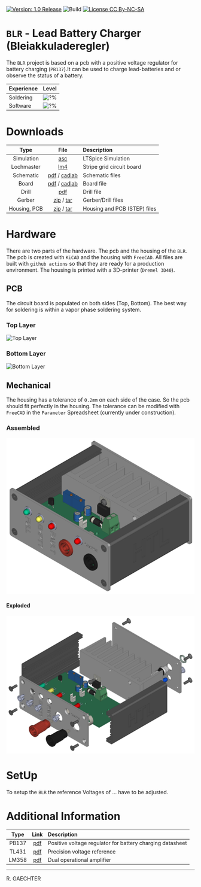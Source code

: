 [![Version: 1.0 Release](https://img.shields.io/badge/Version-1.0%20Release-green.svg)](https://github.com/0x007e/blr) ![Build](https://github.com/0x007e/blr/actions/workflows/build.yml/badge.svg?branch=main) [![License CC By-NC-SA](https://img.shields.io/badge/Hardware-CC--BY--NC--SA--4.0-lightgrey)](https://creativecommons.org/licenses/by-nc-sa/4.0/legalcode)

# `BLR` - Lead Battery Charger (Bleiakkuladeregler)

The `BLR` project is based on a pcb with a positive voltage regulator for battery charging (`PB137`).It can be used to charge lead-batteries and or observe the status of a battery.

| Experience | Level |
|:------------|:-----:|
| Soldering   | ![?%](https://progress-bar.xyz/60?progress_color=00ff00&suffix=%20Medium&width=120) |
| Software    | ![?%](https://progress-bar.xyz/60?progress_color=0000ff&suffix=%20Medium&width=120) |

# Downloads

| Type      | File               | Description              |
|:---------:|:------------------:|:-------------------------|
| Simulation | [asc](https://github.com/0x007E/blr/raw/refs/heads/main/BLR.asc) | LTSpice Simulation | 
| Lochmaster | [lm4](https://github.com/0x007E/blr/raw/refs/heads/main/BLR.LM4) | Stripe grid circuit board | 
| Schematic | [pdf](https://github.com/0x007E/blr/releases/latest/download/schematic.pdf) / [cadlab](https://cadlab.io/project/28581/main/files) | Schematic files |
| Board | [pdf](https://github.com/0x007E/blr/releases/latest/download/pcb.pdf) / [cadlab](https://cadlab.io/project/28581/main/files) | Board file |
| Drill | [pdf](https://github.com/0x007E/blr/releases/latest/download/drill.pdf) | Drill file |
| Gerber | [zip](https://github.com/0x007E/blr/releases/latest/download/kicad.zip) / [tar](https://github.com/0x007E/blr/releases/latest/download/kicad.tar.gz) | Gerber/Drill files |
| Housing, PCB | [zip](https://github.com/0x007E/blr/releases/latest/download/freecad.zip) / [tar](https://github.com/0x007E/blr/releases/latest/download/freecad.tar.gz) | Housing and PCB (STEP) files     |


# Hardware

There are two parts of the hardware. The pcb and the housing of the `BLR`. The pcb is created with `KiCAD` and the housing with `FreeCAD`. All files are built with `github actions` so that they are ready for a production environment. The housing is printed with a 3D-printer (`Dremel 3D40`).

## PCB

The circuit board is populated on both sides (Top, Bottom). The best way for soldering is within a vapor phase soldering system.

### Top Layer

![Top Layer](https://github.com/0x007E/blr/releases/latest/download/top.kicad.png)

### Bottom Layer

![Bottom Layer](https://github.com/0x007E/blr/releases/latest/download/bottom.kicad.png)

## Mechanical

The housing has a tolerance of `0.2mm` on each side of the case. So the pcb should fit perfectly in the housing. The tolerance can be modified with `FreeCAD` in the `Parameter` Spreadsheet (currently under construction).

### Assembled

![Assembled](./images/assembled.png)

#### Exploded

![Exploded](./images/explosion.png)

# SetUp

To setup the `BLR` the reference Voltages of ... have to be adjusted.

# Additional Information

| Type       | Link               | Description              |
|:----------:|:------------------:|:-------------------------|
| PB137 | [pdf](https://www.st.com/resource/en/datasheet/pb137.pdf) | Positive voltage regulator for battery charging datasheet |
| TL431 | [pdf](https://www.ti.com/lit/ds/symlink/tl431.pdf) | Precision voltage reference |
| LM358 | [pdf](https://www.ti.com/lit/ds/symlink/lm358.pdf) | Dual operational amplifier |

---

R. GAECHTER
